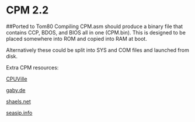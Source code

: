 # CPM 2.2##Ported to Tom80Compiling CPM.asm should produce a binary file that contains CCP, BDOS, and BIOS all in one (CPM.bin).  This is designed to be placed somewhere into ROM and copied into RAM at boot.Alternatively these could be split into SYS and COM files and launched from disk.Extra CPM resources:[CPUVille](http://cpuville.com/Code/CPM-on-a-new-computer.html)[gaby.de](http://www.gaby.de/cpm/manuals/archive/cpm22htm/)[shaels.net](http://www.shaels.net/index.php/cpm80-22-documents)[seasip.info](https://www.seasip.info/Cpm/index.html)
